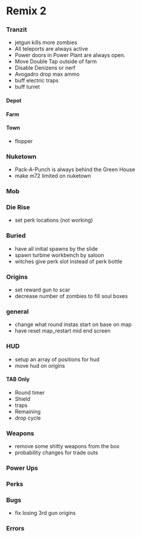 # Remix 2

### Tranzit
* jetgun kills more zombies
* All teleports are always active
* Power doors in Power Plant are always open.
* Move Double Tap outside of farm
* Disable Denizens or nerf
* Avogadro drop max ammo
* buff electric traps
* buff turret

#### Depot

#### Farm

#### Town
* flopper

### Nuketown
* Pack-A-Punch is always behind the Green House
* make m72 limited on nuketown

### Mob

### Die Rise
* set perk locations (not working)

### Buried
* have all initial spawns by the slide
* spawn turbine workbench by saloon
* witches give perk slot instead of perk bottle

### Origins
* set reward gun to scar
* decrease number of zombies to fill soul boxes
<!-- * add staffs to box once they are crafted -->

### general
* change what round instas start on base on map
* have reset map_restart mid end screen

### HUD
* setup an array of positions for hud
* move hud on origins

#### TAB Only
* Round timer
* Shield
* traps
* Remaining
* drop cycle

### Weapons
* remove some shitty weapons from the box
* probability changes for trade outs

### Power Ups

### Perks

### Bugs
* fix losing 3rd gun origins

### Errors
